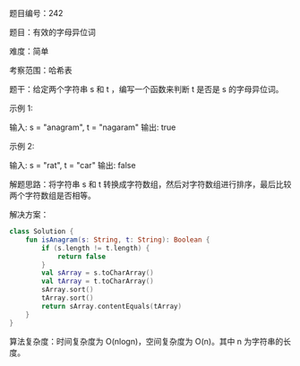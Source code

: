 题目编号：242

题目：有效的字母异位词

难度：简单

考察范围：哈希表

题干：给定两个字符串 s 和 t ，编写一个函数来判断 t 是否是 s 的字母异位词。

示例 1:

输入: s = "anagram", t = "nagaram"
输出: true

示例 2:

输入: s = "rat", t = "car"
输出: false

解题思路：将字符串 s 和 t 转换成字符数组，然后对字符数组进行排序，最后比较两个字符数组是否相等。

解决方案：

```kotlin
class Solution {
    fun isAnagram(s: String, t: String): Boolean {
        if (s.length != t.length) {
            return false
        }
        val sArray = s.toCharArray()
        val tArray = t.toCharArray()
        sArray.sort()
        tArray.sort()
        return sArray.contentEquals(tArray)
    }
}
```

算法复杂度：时间复杂度为 O(nlogn)，空间复杂度为 O(n)。其中 n 为字符串的长度。